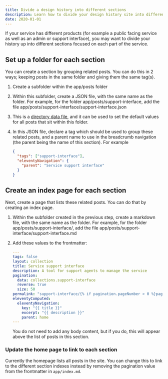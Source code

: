 ```yaml
---
title: Divide a design history into different sections
description: Learn how to divide your design history site into different sections. You can use this if your team is building multiple products or services.
date: 2020-01-01
---
```


If your service has different products (for example a public facing service as well as an admin or support interface), you may want to divide your history up into different sections focused on each part of the service.

## Set up a folder for each section

You can create a section by grouping related posts. You can do this in 2 ways; keeping posts in the same folder and giving them the same tag(s).

1. Create a subfolder within the app/posts folder

2. Within this subfolder, create a JSON file, with the same name as the folder. For example, for the folder app/posts/support-interface, add the file app/posts/support-interface/support-interface.json

3. This is a [directory data file](https://www.11ty.dev/docs/data-template-dir/), and it can be used to set the default values for all posts that sit within this folder.

4. In this JSON file, declare a tag which should be used to group these related posts, and a parent name to use in the breadcrumb navigation (the parent being the name of this section). For example

    ```` json
    {
      "tags": ["support-interface"],
      "eleventyNavigation": {
        "parent": "Service support interface"
      }
    }
    ````

## Create an index page for each section

Next, create a page that lists these related posts. You can do that by creating an index page.

1. Within the subfolder created in the previous step, create a markdown file, with the same name as the folder. For example, for the folder app/posts/support-interface/, add the file app/posts/support-interface/support-interface.md

2. Add these values to the frontmatter:

    ``` yaml
    ---
    tags: false
    layout: collection
    title: Service support interface
    description: A tool for support agents to manage the service
    pagination:
      data: collections.support-interface
      reverse: true
      size: 50
    permalink: "support-interface/{% if pagination.pageNumber > 0 %}page/{{ pagination.pageNumber + 1 }}{% endif %}/"
    eleventyComputed:
      eleventyNavigation:
        key: "{{ title }}"
        excerpt: "{{ description }}"
        parent: home
    ---
    ```

    You do not need to add any body content, but if you do, this will appear above the list of posts in this section.

### Update the home page to link to each section

Currently the homepage lists all posts in the site. You can change this to link to the different section indexes instead by removing the pagination value from the frontmatter in `app/index.md`.
